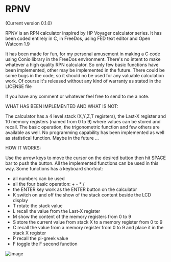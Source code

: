# RPNV

(Current version 0.1.0)

RPNV is an RPN calculator inspired by HP Voyager calculator series.
It has been coded entirely in C, in FreeDos, using FED text editor and Open Watcom 1.9 

It has been made for fun, for my personal amusement in making a C code using Conio library in the FreeDos environment. 
There's no intent to make whatever a high quality RPN calculator. So only few basic functions have been implemented, other may be implemented in the future.
There could be some bugs in the code, so it should no be used for any valuable calculation work. Of course it's released without any kind of warranty as stated in the LICENSE file

If you have any comment or whatever feel free to send to me a note.

WHAT HAS BEEN IMPLEMENTED AND WHAT IS NOT:

The calculator has a 4 level stack (X,Y,Z,T registers), the Last-X register and 10 memory registers (named from 0 to 9) where values can be stored and recall. The basic operation, the trigonometric function and few others are available as well. No programming capability has been implemented as well as statistical function. Maybe in the future ...

HOW IT WORKS:

Use the arrow keys to move the cursor on the desired button then hit SPACE bar to push the button. All the implemented functions can be used in this way.
Some functions has a keyboard shortcut:
- all numbers can be used
- all the four basic operation: + - * /
- the ENTER key work as the ENTER button on the calculator
- K switch on and off the show of the stack content beside the LCD display
- T rotate the stack value
- L recall the value from the Last-X register
- M show the content of the memory registers from 0 to 9
- S store the current value from stack X to a memory register from 0 to 9
- C recall the value from a memory register from 0 to 9 and place it in the stack X register
- P recall the pi-greek value
- F toggle the F second function 

![image](https://github.com/user-attachments/assets/9dd779b8-923e-40fd-a5bf-e9af1f1ca8d8)


